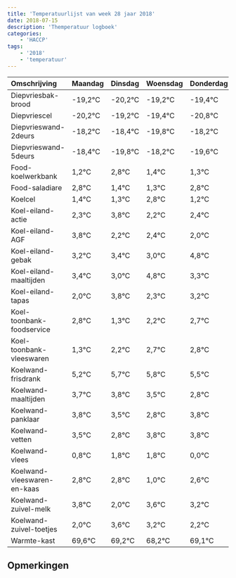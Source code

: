 ```yaml
---
title: 'Temperatuurlijst van week 28 jaar 2018'
date: 2018-07-15
description: 'Themperatuur logboek'
categories:
    - 'HACCP'
tags:
    - '2018'
    - 'temperatuur'
---
```

|Omschrijving|Maandag|Dinsdag|Woensdag|Donderdag|Vrijdag|Zaterdag|Zondag|
|:---|:---|:---|:---|:---|:---|:---|:---|
|Diepvriesbak-brood|-19,2°C|-20,2°C|-19,2°C|-19,4°C|-20,8°C|-19,2°C|-20,6°C|
|Diepvriescel|-20,2°C|-19,2°C|-19,4°C|-20,8°C|-19,2°C|-20,6°C|-20,7°C|
|Diepvrieswand-2deurs|-18,2°C|-18,4°C|-19,8°C|-18,2°C|-19,6°C|-19,7°C|-18,2°C|
|Diepvrieswand-5deurs|-18,4°C|-19,8°C|-18,2°C|-19,6°C|-19,7°C|-18,2°C|-19,8°C|
|Food-koelwerkbank|1,2°C|2,8°C|1,4°C|1,3°C|2,8°C|1,2°C|1,4°C|
|Food-saladiare|2,8°C|1,4°C|1,3°C|2,8°C|1,2°C|1,4°C|1,0°C|
|Koelcel|1,4°C|1,3°C|2,8°C|1,2°C|1,4°C|1,0°C|2,8°C|
|Koel-eiland-actie|2,3°C|3,8°C|2,2°C|2,4°C|2,0°C|3,8°C|2,3°C|
|Koel-eiland-AGF|3,8°C|2,2°C|2,4°C|2,0°C|3,8°C|2,3°C|3,2°C|
|Koel-eiland-gebak|3,2°C|3,4°C|3,0°C|4,8°C|3,3°C|4,2°C|4,7°C|
|Koel-eiland-maaltijden|3,4°C|3,0°C|4,8°C|3,3°C|4,2°C|4,7°C|4,8°C|
|Koel-eiland-tapas|2,0°C|3,8°C|2,3°C|3,2°C|3,7°C|3,8°C|3,5°C|
|Koel-toonbank-foodservice|2,8°C|1,3°C|2,2°C|2,7°C|2,8°C|2,5°C|1,8°C|
|Koel-toonbank-vleeswaren|1,3°C|2,2°C|2,7°C|2,8°C|2,5°C|1,8°C|2,8°C|
|Koelwand-frisdrank|5,2°C|5,7°C|5,8°C|5,5°C|4,8°C|5,8°C|5,8°C|
|Koelwand-maaltijden|3,7°C|3,8°C|3,5°C|2,8°C|3,8°C|3,8°C|2,0°C|
|Koelwand-panklaar|3,8°C|3,5°C|2,8°C|3,8°C|3,8°C|2,0°C|3,6°C|
|Koelwand-vetten|3,5°C|2,8°C|3,8°C|3,8°C|2,0°C|3,6°C|3,2°C|
|Koelwand-vlees|0,8°C|1,8°C|1,8°C|0,0°C|1,6°C|1,2°C|0,2°C|
|Koelwand-vleeswaren-en-kaas|2,8°C|2,8°C|1,0°C|2,6°C|2,2°C|1,2°C|2,1°C|
|Koelwand-zuivel-melk|3,8°C|2,0°C|3,6°C|3,2°C|2,2°C|3,1°C|3,8°C|
|Koelwand-zuivel-toetjes|2,0°C|3,6°C|3,2°C|2,2°C|3,1°C|3,8°C|2,1°C|
|Warmte-kast|69,6°C|69,2°C|68,2°C|69,1°C|69,8°C|68,1°C|68,3°C|

## Opmerkingen


